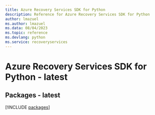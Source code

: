 ```yaml
---
title: Azure Recovery Services SDK for Python
description: Reference for Azure Recovery Services SDK for Python
author: lmazuel
ms.author: lmazuel
ms.data: 08/04/2023
ms.topic: reference
ms.devlang: python
ms.service: recoveryservices
---
```

# Azure Recovery Services SDK for Python - latest
## Packages - latest
[!INCLUDE [packages](recovery-services-index.md)]